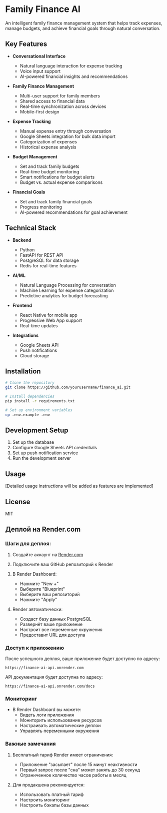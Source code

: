 # Family Finance AI

An intelligent family finance management system that helps track expenses, manage budgets, and achieve financial goals through natural conversation.

## Key Features

- **Conversational Interface**
  - Natural language interaction for expense tracking
  - Voice input support
  - AI-powered financial insights and recommendations

- **Family Finance Management**
  - Multi-user support for family members
  - Shared access to financial data
  - Real-time synchronization across devices
  - Mobile-first design

- **Expense Tracking**
  - Manual expense entry through conversation
  - Google Sheets integration for bulk data import
  - Categorization of expenses
  - Historical expense analysis

- **Budget Management**
  - Set and track family budgets
  - Real-time budget monitoring
  - Smart notifications for budget alerts
  - Budget vs. actual expense comparisons

- **Financial Goals**
  - Set and track family financial goals
  - Progress monitoring
  - AI-powered recommendations for goal achievement

## Technical Stack

- **Backend**
  - Python
  - FastAPI for REST API
  - PostgreSQL for data storage
  - Redis for real-time features

- **AI/ML**
  - Natural Language Processing for conversation
  - Machine Learning for expense categorization
  - Predictive analytics for budget forecasting

- **Frontend**
  - React Native for mobile app
  - Progressive Web App support
  - Real-time updates

- **Integrations**
  - Google Sheets API
  - Push notifications
  - Cloud storage

## Installation

```bash
# Clone the repository
git clone https://github.com/yourusername/finance_ai.git

# Install dependencies
pip install -r requirements.txt

# Set up environment variables
cp .env.example .env
```

## Development Setup

1. Set up the database
2. Configure Google Sheets API credentials
3. Set up push notification service
4. Run the development server

## Usage

[Detailed usage instructions will be added as features are implemented]

## License

MIT

## Деплой на Render.com

### Шаги для деплоя:

1. Создайте аккаунт на [Render.com](https://render.com)

2. Подключите ваш GitHub репозиторий к Render

3. В Render Dashboard:
   - Нажмите "New +"
   - Выберите "Blueprint"
   - Выберите ваш репозиторий
   - Нажмите "Apply"

4. Render автоматически:
   - Создаст базу данных PostgreSQL
   - Развернёт ваше приложение
   - Настроит все переменные окружения
   - Предоставит URL для доступа

### Доступ к приложению

После успешного деплоя, ваше приложение будет доступно по адресу:
```
https://finance-ai-api.onrender.com
```

API документация будет доступна по адресу:
```
https://finance-ai-api.onrender.com/docs
```

### Мониторинг

- В Render Dashboard вы можете:
  - Видеть логи приложения
  - Мониторить использование ресурсов
  - Настраивать автоматические деплои
  - Управлять переменными окружения

### Важные замечания

1. Бесплатный тариф Render имеет ограничения:
   - Приложение "засыпает" после 15 минут неактивности
   - Первый запрос после "сна" может занять до 30 секунд
   - Ограниченное количество часов работы в месяц

2. Для продакшена рекомендуется:
   - Использовать платный тариф
   - Настроить мониторинг
   - Настроить бэкапы базы данных 